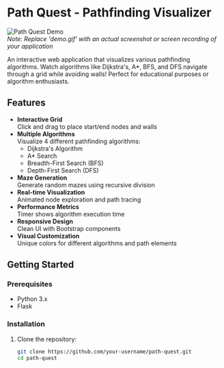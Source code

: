 # Path Quest - Pathfinding Visualizer

![Path Quest Demo](demo.gif)  
*Note: Replace 'demo.gif' with an actual screenshot or screen recording of your application*

An interactive web application that visualizes various pathfinding algorithms. Watch algorithms like Dijkstra's, A*, BFS, and DFS navigate through a grid while avoiding walls! Perfect for educational purposes or algorithm enthusiasts.

## Features

- **Interactive Grid**  
  Click and drag to place start/end nodes and walls
- **Multiple Algorithms**  
  Visualize 4 different pathfinding algorithms:
  - Dijkstra's Algorithm
  - A* Search
  - Breadth-First Search (BFS)
  - Depth-First Search (DFS)
- **Maze Generation**  
  Generate random mazes using recursive division
- **Real-time Visualization**  
  Animated node exploration and path tracing
- **Performance Metrics**  
  Timer shows algorithm execution time
- **Responsive Design**  
  Clean UI with Bootstrap components
- **Visual Customization**  
  Unique colors for different algorithms and path elements

## Getting Started

### Prerequisites
- Python 3.x
- Flask

### Installation
1. Clone the repository:
   ```bash
   git clone https://github.com/your-username/path-quest.git
   cd path-quest
